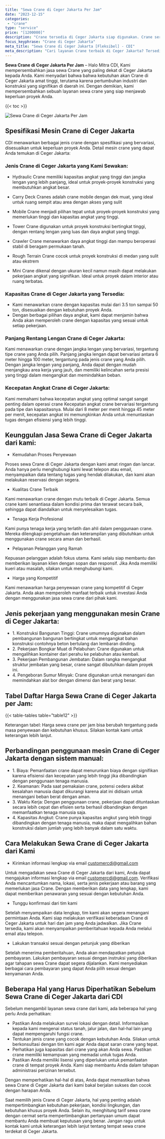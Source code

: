 ```yaml
---
title: "Sewa Crane di Ceger Jakarta Per Jam"
date: "2023-12-15"
categories:
 - "crane"
type: "service"
price: "[1200000]"
description: "Crane tersedia di Ceger Jakarta siap digunakan. Crane sering digunakan untuk proyek pembangunan sebagai alat angkat berat yang tangguh. Hubungi kami untuk info lengkap."
focus_keyphrase: "Crane di Ceger Jakarta"
meta_title: "Sewa Crane di Ceger Jakarta [Fleksibel] - CDI"
meta_description: "Cari layanan Crane terbaik di Ceger Jakarta? Tersedia Crane berkualitas untuk pengangkatan berat. Dapatkan penawaran sekarang."
---
```


**Sewa Crane di Ceger Jakarta Per Jam** – Halo Mitra CDI, Kami mempersembahkan jasa sewa Crane yang paling dekat di Ceger Jakarta kepada Anda. Kami menyadari bahwa bahwa kebutuhan akan Crane di Ceger Jakarta amat tinggi, terutama karena pertumbuhan industri dan konstruksi yang signifikan di daerah ini. Dengan demikian, kami mempersembahkan sebuah layanan sewa crane yang siap menjawab keperluan proyek Anda.

{{< toc >}}

![Sewa Crane di Ceger Jakarta Per Jam](/images/crane/crane-25.jpg)

## Spesifikasi Mesin Crane di Ceger Jakarta

CDI menawarkan berbagai jenis crane dengan spesifikasi yang bervariasi, disesuaikan untuk keperluan proyek Anda. Detail mesin crane yang dapat Anda temukan di Ceger Jakarta:

### Jenis Crane di Ceger Jakarta yang Kami Sewakan:

*   Hydraulic Crane memiliki kapasitas angkat yang tinggi dan jangka lengan yang lebih panjang, ideal untuk proyek-proyek konstruksi yang membutuhkan angkat besar.
*   Carry Deck Cranes adalah crane mobile dengan dek muat, yang ideal untuk ruang sempit atau area dengan akses yang sulit

*   Mobile Crane menjadi pilihan tepat untuk proyek-proyek konstruksi yang memerlukan tinggi dan kapasitas angkat yang tinggi.
*   Tower Crane digunakan untuk proyek konstruksi bertingkat tinggi, dengan rentang lengan yang luas dan daya angkat yang tinggi.
*   Crawler Crane menawarkan daya angkat tinggi dan mampu beroperasi stabil di beragam permukaan tanah.
*   Rough Terrain Crane cocok untuk proyek konstruksi di medan yang sulit atau ekstrem

*   Mini Crane dikenal dengan ukuran kecil namun masih dapat melakukan pekerjaan angkat yang signifikan. Ideal untuk proyek dalam interior atau ruang terbatas.

### Kapasitas Crane di Ceger Jakarta yang Tersedia:

*   Kami menawarkan crane dengan kapasitas mulai dari 3.5 ton sampai 50 ton, disesuaikan dengan kebutuhan proyek Anda.
*   Dengan berbagai pilihan daya angkat, kami dapat menjamin bahwa Anda akan memperoleh crane dengan kapasitas yang sesuai untuk setiap pekerjaan.

### Panjang Rentang Lengan Crane di Ceger Jakarta:

Kami menawarkan crane dengan jangka lengan yang bervariasi, tergantung tipe crane yang Anda pilih. Panjang jangka lengan dapat bervariasi antara 6 meter hingga 100 meter, tergantung pada jenis crane yang Anda pilih. Dengan jangka lengan yang panjang, Anda dapat dengan mudah menjangkau area kerja yang jauh, dan memiliki kelincahan serta presisi yang tinggi dalam mengangkat dan memindahkan beban.

### Kecepatan Angkat Crane di Ceger Jakarta:

Kami memahami bahwa kecepatan angkat yang optimal sangat sangat penting dalam operasi crane Kecepatan angkat crane bervariasi tergantung pada tipe dan kapasitasnya. Mulai dari 8 meter per menit hingga 45 meter per menit, kecepatan angkat ini memungkinkan Anda untuk menuntaskan tugas dengan efisiensi yang lebih tinggi.

## Keunggulan Jasa Sewa Crane di Ceger Jakarta dari kami:

*   Kemudahan Proses Penyewaan

Proses sewa Crane di Ceger Jakarta dengan kami amat ringan dan lancar. Anda hanya perlu menghubungi kami lewat telepon atau email, menyampaikan data tentang tugas yang hendak dilakukan, dan kami akan melakukan reservasi dengan segera.
*   Kualitas Crane Terbaik

Kami menawarkan crane dengan mutu terbaik di Ceger Jakarta. Semua crane kami senantiasa dalam kondisi prima dan terawat secara baik, sehingga dapat diandalkan untuk menyelesaikan tugas.
*   Tenaga Kerja Profesional

Kami punya tenaga kerja yang terlatih dan ahli dalam penggunaan crane. Mereka dilengkapi pengetahuan dan keterampilan yang dibutuhkan untuk menggunakan crane secara aman dan berhasil.
*   Pelayanan Pelanggan yang Ramah

Kepuasan pelanggan adalah fokus utama. Kami selalu siap membantu dan memberikan layanan klien dengan sopan dan responsif. Jika Anda memiliki kueri atau masalah, silakan untuk menghubungi kami.
*   Harga yang Kompetitif

Kami menawarkan harga penyewaan crane yang kompetitif di Ceger Jakarta. Anda akan memperoleh manfaat terbaik untuk investasi Anda dengan menggunakan jasa sewa crane dari pihak kami.

## Jenis pekerjaan yang menggunakan mesin Crane di Ceger Jakarta:

*   1\. Konstruksi Bangunan Tinggi: Crane umumnya digunakan dalam pembangunan bangunan bertingkat untuk mengangkat bahan konstruksi contohnya beton bertulang dan lembaran dinding.
*   2\. Pekerjaan Bongkar Muat di Pelabuhan: Crane digunakan untuk mengalihkan kontainer dari perahu ke pelabuhan atau kembali.
*   3\. Pekerjaan Pembangunan Jembatan: Dalam rangka mengangkat struktur jembatan yang besar, crane sangat dibutuhkan dalam proyek ini.
*   4\. Pengeboran Sumur Minyak: Crane digunakan untuk menangani dan memindahkan alat bor dengan dimensi dan berat yang besar.

## Tabel Daftar Harga Sewa Crane di Ceger Jakarta per Jam:

{{< table-tables table="table12" >}}

Keterangan tabel: Harga sewa crane per jam bisa berubah tergantung pada masa penyewaan dan kebutuhan khusus. Silakan kontak kami untuk keterangan lebih lanjut.

## Perbandingan penggunaan mesin Crane di Ceger Jakarta dengan sistem manual:

*   1\. Biaya: Pemanfaatan crane dapat menurunkan biaya dengan signifikan karena efisiensi dan kecepatan yang lebih tinggi jika dibandingkan dengan penggunaan tenaga manusia.
*   2\. Keamanan: Pada saat pemakaian crane, potensi cedera akibat kesalahan manusia dapat dikurangi karena alat ini didisain untuk menangani beban berat dengan aman.
*   3\. Waktu Kerja: Dengan penggunaan crane, pekerjaan dapat dituntaskan secara lebih cepat dan efisien serta berhasil dibandingkan dengan memanfaatkan tenaga manusia saja.
*   4\. Kapasitas Angkut: Crane punya kapasitas angkut yang lebih tinggi dibandingkan dengan tenaga manusia, maka dapat mengalihkan bahan konstruksi dalam jumlah yang lebih banyak dalam satu waktu.

## Cara Melakukan Sewa Crane di Ceger Jakarta dari Kami

*   Kirimkan informasi lengkap via email customercdi@gmail.com

Untuk mengadakan sewa Crane di Ceger Jakarta dari kami, Anda dapat mengajukan informasi lengkap via email customercdi@gmail.com. Verifikasi Anda mencantumkan nama, lokasi, serta jenis pekerjaan atau barang yang memerlukan jasa Crane. Dengan memberikan data yang lengkap, kami dapat memberikan penawaran yang sesuai dengan kebutuhan Anda.
*   Tunggu konfirmasi dari tim kami

Setelah menyampaikan data lengkap, tim kami akan segera menangani permintaan Anda. Kami siap melakukan verifikasi keberadaan Crane di Ceger Jakarta untuk hari dan jam yang Anda jadwalkan. Jika Crane tersedia, kami akan menyampaikan pemberitahuan kepada Anda melalui email atau telepon.
*   Lakukan transaksi sesuai dengan petunjuk yang diberikan

Setelah menerima pemberitahuan, Anda akan mendapatkan petunjuk pembayaran. Lakukan pembayaran sesuai dengan instruksi yang diberikan agar tahapan sewa Crane dapat segera dijalankan. Kami menyediakan berbagai cara pembayaran yang dapat Anda pilih sesuai dengan kenyamanan Anda.

## Beberapa Hal yang Harus Diperhatikan Sebelum Sewa Crane di Ceger Jakarta dari CDI

Sebelum mengambil layanan sewa crane dari kami, ada beberapa hal yang perlu Anda perhatikan:

*   Pastikan Anda melakukan survei lokasi dengan detail. Informasikan kepada kami mengenai status tanah, jalur jalan, dan hal-hal lain yang dapat mempengaruhi fungsi crane.
*   Tentukan jenis crane yang cocok dengan kebutuhan Anda. Silakan untuk berkonsultasi dengan tim kami agar Anda dapat saran crane yang tepat.
*   Perhatikan juga kapasitas dari crane yang akan Anda sewa. Pastikan crane memiliki kemampuan yang memadai untuk tugas Anda.
*   Pastikan Anda memiliki lisensi yang diperlukan untuk pemanfaatan crane di tempat proyek Anda. Kami siap membantu Anda dalam tahapan administrasi perizinan tersebut.

Dengan memperhatikan hal-hal di atas, Anda dapat memastikan bahwa sewa Crane di Ceger Jakarta dari kami bakal berjalan sukses dan cocok dengan harapan Anda.

Saat memilih jenis Crane di Ceger Jakarta, hal yang penting adalah mempertimbangkan kebutuhan pekerjaan, kondisi lingkungan, dan kebutuhan khusus proyek Anda. Selain itu, menghitung tarif sewa crane dengan cermat serta mempertimbangkan pertanyaan umum dapat membantu Anda membuat keputusan yang benar. Jangan ragu untuk kontak kami untuk keterangan lebih lanjut tentang tempat sewa crane terdekat di Ceger Jakarta.